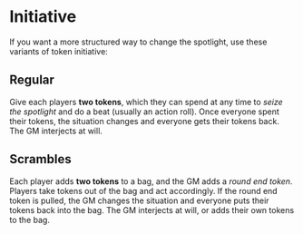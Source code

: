 # Initiative

If you want a more structured way to change the spotlight, use these variants of token initiative:

## Regular

Give each players **two tokens**, which they can spend at any time to _seize the spotlight_ and do a beat (usually an action roll). Once everyone spent their tokens, the situation changes and everyone gets their tokens back. The GM interjects at will.

## Scrambles

Each player adds **two tokens** to a bag, and the GM adds a _round end token_. Players take tokens out of the bag and act accordingly. If the round end token is pulled, the GM changes the situation and everyone puts their tokens back into the bag. The GM interjects at will, or adds their own tokens to the bag.

